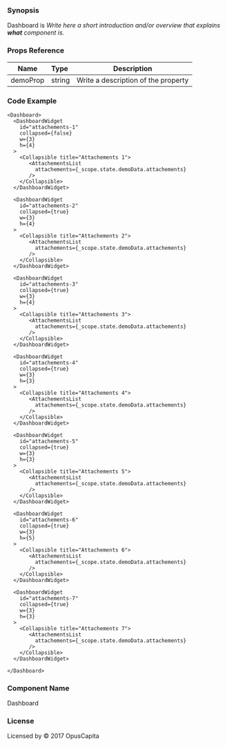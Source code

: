 ### Synopsis

Dashboard is 
*Write here a short introduction and/or overview that explains **what** component is.*

### Props Reference

| Name                           | Type                    | Description                                                 |
| ------------------------------ | :---------------------- | ----------------------------------------------------------- |
| demoProp                       | string                  | Write a description of the property                         |

### Code Example

```
<Dashboard>
  <DashboardWidget
    id="attachements-1"  
    collapsed={false}
    w={3}
    h={4}
  >
    <Collapsible title="Attachements 1">
       <AttachementsList
         attachements={_scope.state.demoData.attachements}
       />
    </Collapsible>
  </DashboardWidget>

  <DashboardWidget
    id="attachements-2"
    collapsed={true}
    w={3}
    h={4}
  >
    <Collapsible title="Attachements 2">
       <AttachementsList
         attachements={_scope.state.demoData.attachements}
       />
    </Collapsible>
  </DashboardWidget>

  <DashboardWidget
    id="attachements-3"
    collapsed={true}
    w={3}
    h={4}
  >
    <Collapsible title="Attachements 3">
       <AttachementsList
         attachements={_scope.state.demoData.attachements}
       />
    </Collapsible>
  </DashboardWidget>

  <DashboardWidget
    id="attachements-4"
    collapsed={true}
    w={3}
    h={3}
  >
    <Collapsible title="Attachements 4">
       <AttachementsList
         attachements={_scope.state.demoData.attachements}
       />
    </Collapsible>
  </DashboardWidget>

  <DashboardWidget
    id="attachements-5"
    collapsed={true}
    w={3}
    h={3}
  >
    <Collapsible title="Attachements 5">
       <AttachementsList
         attachements={_scope.state.demoData.attachements}
       />
    </Collapsible>
  </DashboardWidget>

  <DashboardWidget
    id="attachements-6"
    collapsed={true}
    w={3}
    h={5}
  >
    <Collapsible title="Attachements 6">
       <AttachementsList
         attachements={_scope.state.demoData.attachements}
       />
    </Collapsible>
  </DashboardWidget>

  <DashboardWidget
    id="attachements-7"
    collapsed={true}
    w={3}
    h={3}
  >
    <Collapsible title="Attachements 7">
       <AttachementsList
         attachements={_scope.state.demoData.attachements}
       />
    </Collapsible>
  </DashboardWidget>

</Dashboard>
```

### Component Name

Dashboard

### License

Licensed by © 2017 OpusCapita

